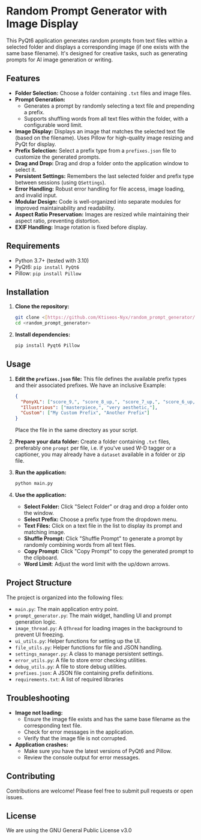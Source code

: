# Random Prompt Generator with Image Display

This PyQt6 application generates random prompts from text files within a selected folder and displays a corresponding image (if one exists with the same base filename). It's designed for creative tasks, such as generating prompts for AI image generation or writing.

## Features

*   **Folder Selection:** Choose a folder containing `.txt` files and image files.
*   **Prompt Generation:**
    *   Generates a prompt by randomly selecting a text file and prepending a prefix.
    *   Supports shuffling words from all text files within the folder, with a configurable word limit.
*   **Image Display:** Displays an image that matches the selected text file (based on the filename).  Uses Pillow for high-quality image resizing and PyQt for display.
*   **Prefix Selection:** Select a prefix type from a `prefixes.json` file to customize the generated prompts.
*   **Drag and Drop:** Drag and drop a folder onto the application window to select it.
*   **Persistent Settings:** Remembers the last selected folder and prefix type between sessions (using `QSettings`).
*   **Error Handling:** Robust error handling for file access, image loading, and invalid input.
*   **Modular Design:**  Code is well-organized into separate modules for improved maintainability and readability.
*   **Aspect Ratio Preservation:**  Images are resized while maintaining their aspect ratio, preventing distortion.
* **EXIF Handling:** Image rotation is fixed before display.

## Requirements

*   Python 3.7+ (tested with 3.10)
*   PyQt6: `pip install PyQt6`
*   Pillow: `pip install Pillow`

## Installation

1.  **Clone the repository:**

    ```bash
    git clone <[https://github.com/Ktiseos-Nyx/random_prompt_generator/edit/main/README.md](https://github.com/Ktiseos-Nyx/random_prompt_generator)>
    cd <random_prompt_generator>
    ```

2.  **Install dependencies:**

    ```bash
    pip install Pyqt6 Pillow
    ```

## Usage

1.  **Edit the `prefixes.json` file:**  This file defines the available prefix types and their associated prefixes. We have an inclusive Example:

    ```json
    {
      "PonyXL": ["score_9,", "score_8_up,", "score_7_up,", "score_6_up,", "score_5_up,", "score_4_up,"],
      "Illustrious": ["masterpiece,", "very aesthetic,"],
      "Custom": ["My Custom Prefix", "Another Prefix"]
    }
    ```
    Place the file in the same directory as your script.

2.  **Prepare your data folder:** Create a folder containing `.txt` files, preferably one `prompt` per file, i.e. if you've used W-D tagger or a captioner, you may already have a `dataset` available in a folder or zip file.

3.  **Run the application:**

    ```bash
    python main.py
    ```

4.  **Use the application:**
    *   **Select Folder:** Click "Select Folder" or drag and drop a folder onto the window.
    *   **Select Prefix:** Choose a prefix type from the dropdown menu.
    *   **Text Files:** Click on a text file in the list to display its prompt and matching image.
    *   **Shuffle Prompt:** Click "Shuffle Prompt" to generate a prompt by randomly combining words from all text files.
    *   **Copy Prompt:** Click "Copy Prompt" to copy the generated prompt to the clipboard.
    * **Word Limit**: Adjust the word limit with the up/down arrows.

## Project Structure

The project is organized into the following files:

*   `main.py`: The main application entry point.
*   `prompt_generator.py`: The main widget, handling UI and prompt generation logic.
*   `image_thread.py`: A `QThread` for loading images in the background to prevent UI freezing.
*   `ui_utils.py`: Helper functions for setting up the UI.
*   `file_utils.py`: Helper functions for file and JSON handling.
*   `settings_manager.py`: A class to manage persistent settings.
*   `error_utils.py`: A file to store error checking utilities.
*   `debug_utils.py`: A file to store debug utilities.
*   `prefixes.json`:  A JSON file containing prefix definitions.
*   `requirements.txt`: A list of required libraries

## Troubleshooting

*   **Image not loading:**
    *   Ensure the image file exists and has the same base filename as the corresponding text file.
    *   Check for error messages in the application.
    *   Verify that the image file is not corrupted.
*   **Application crashes:**
    *  Make sure you have the latest versions of PyQt6 and Pillow.
    * Review the console output for error messages.

## Contributing

Contributions are welcome! Please feel free to submit pull requests or open issues.

## License

We are using the GNU General Public License v3.0
